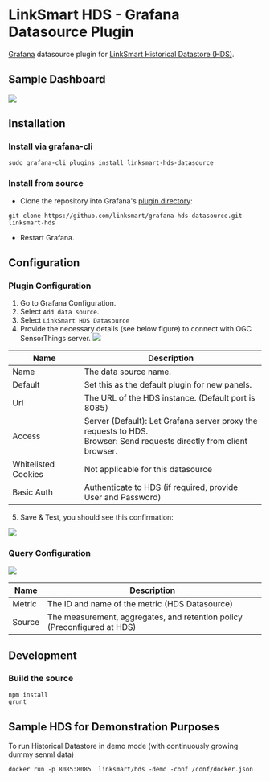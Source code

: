 # LinkSmart HDS - Grafana Datasource Plugin
[Grafana](http://grafana.org/) datasource plugin for [LinkSmart Historical Datastore (HDS)](https://docs.linksmart.eu/display/HDS).

## Sample Dashboard
![](https://raw.githubusercontent.com/linksmart/grafana-hds-datasource/master/docs/dashboard.png)
## Installation

### Install via grafana-cli
```
sudo grafana-cli plugins install linksmart-hds-datasource
```

### Install from source 

* Clone the repository into Grafana's [plugin directory](http://docs.grafana.org/plugins/installation/#grafana-plugin-directory):
```
git clone https://github.com/linksmart/grafana-hds-datasource.git linksmart-hds
```
* Restart Grafana.


## Configuration

### Plugin Configuration
1. Go to Grafana Configuration.
2. Select `Add data source`.
3. Select `LinkSmart HDS Datasource`
4. Provide the necessary details (see below figure) to connect with OGC SensorThings server.
![](https://raw.githubusercontent.com/linksmart/grafana-hds-datasource/master/docs/datasource_config.png)


Name | Description
------------ | -------------
Name | The data source name.
Default | Set this as the default plugin for new panels.
Url | The URL of the HDS instance. (Default port is 8085)
Access | Server (Default): Let Grafana server proxy the requests to HDS. <br> Browser: Send requests directly from client browser.
Whitelisted Cookies | Not applicable for this datasource
Basic Auth | Authenticate to HDS (if required, provide User and Password)
5. Save & Test, you should see this confirmation:

![](https://raw.githubusercontent.com/linksmart/grafana-hds-datasource/master/docs/datasource_working.png)

### Query Configuration
![](https://raw.githubusercontent.com/linksmart/grafana-hds-datasource/master/docs/query_metrics.png)


Name | Description
------------ | -------------
Metric | The ID and name of the metric (HDS Datasource)
Source | The measurement, aggregates, and retention policy (Preconfigured at HDS)

## Development

### Build the source
```
npm install 
grunt
```
## Sample HDS for Demonstration Purposes
To run Historical Datastore in demo mode (with continuously growing dummy senml data)
```
docker run -p 8085:8085  linksmart/hds -demo -conf /conf/docker.json
```
